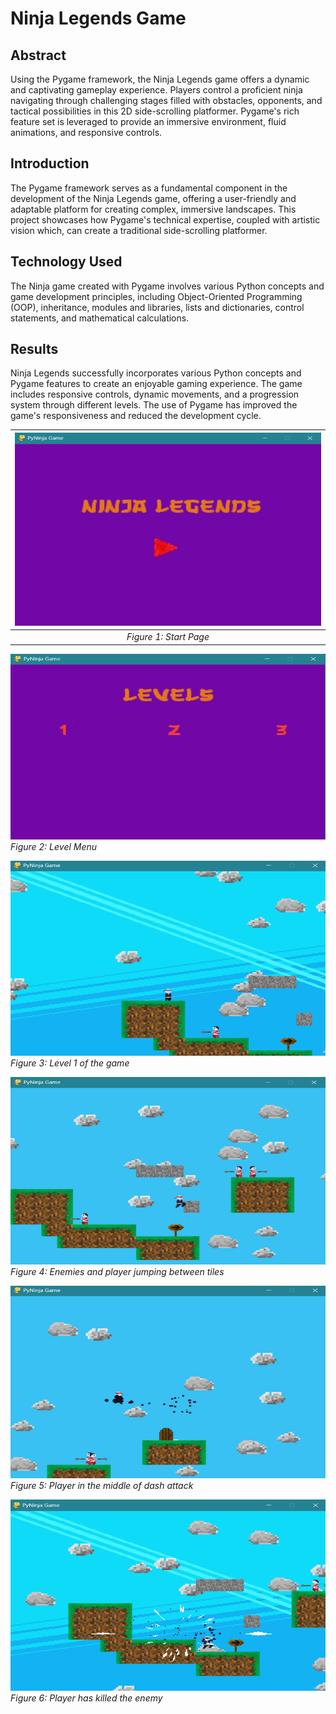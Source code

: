 # Ninja Legends Game

## Abstract

Using the Pygame framework, the Ninja Legends game offers a dynamic and captivating gameplay experience. Players control a proficient ninja navigating through challenging stages filled with obstacles, opponents, and tactical possibilities in this 2D side-scrolling platformer. Pygame's rich feature set is leveraged to provide an immersive environment, fluid animations, and responsive controls.

## Introduction

The Pygame framework serves as a fundamental component in the development of the Ninja Legends game, offering a user-friendly and adaptable platform for creating complex, immersive landscapes. This project showcases how Pygame's technical expertise, coupled with artistic vision which, can create a traditional side-scrolling platformer.

## Technology Used

The Ninja game created with Pygame involves various Python concepts and game development principles, including Object-Oriented Programming (OOP), inheritance, modules and libraries, lists and dictionaries, control statements, and mathematical calculations.

## Results

Ninja Legends successfully incorporates various Python concepts and Pygame features to create an enjoyable gaming experience. The game includes responsive controls, dynamic movements, and a progression system through different levels. The use of Pygame has improved the game's responsiveness and reduced the development cycle.

|![Start Page](images/image1.png)|
|:-------:|
|*Figure 1: Start Page*|

![Level Menu](images/image2.png)
*Figure 2: Level Menu*

![Level 1 of the game](images/image3.png)
*Figure 3: Level 1 of the game*

![Enemies and player jumping between tiles](images/image4.png)
*Figure 4: Enemies and player jumping between tiles*

![Player in the middle of dash attack](images/image5.png)
*Figure 5: Player in the middle of dash attack*

![Player has killed the enemy](images/image6.png)
*Figure 6: Player has killed the enemy*
